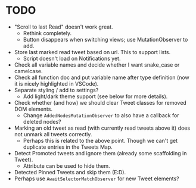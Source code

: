# TODO
- "Scroll to last Read" doesn't work great.
    - Rethink completely.
	- Button disappears when switching views; use MutationObserver to add.
- Store last marked read tweet based on url. This to support lists.
	- Script doesn't load on Notifications yet.
- Check all variable names and decide whether I want snake_case or camelcase.
- Check all function doc and put variable name after type definition (now it is nicely highlighted in VSCode).
- Separate styling / add to settings?
	- Add light/dark theme support (see below for more details).
- Check whether (and how) we should clear Tweet classes for removed DOM elements.
    - Change `AddedNodesMutationObserver` to also have a callback for deleted nodes?
- Marking an old tweet as read (with currently read tweets above it) does not unmark all tweets correctly.
    - Perhaps this is related to the above point. Though we can't get duplicate entries in the Tweets Map.
- Detect Promoted tweets and ignore them (already some scaffolding in Tweet).
    - Attribute can be used to hide them.
- Detected Pinned Tweets and skip them (E:D).
- Perhaps use `AwaitSelectorMatchObserver` for new Tweet elements?
